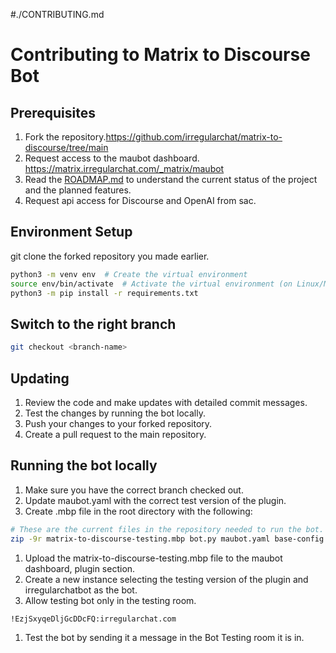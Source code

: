 #./CONTRIBUTING.md
# Contributing to Matrix to Discourse Bot

## Prerequisites
1. Fork the repository.https://github.com/irregularchat/matrix-to-discourse/tree/main
2. Request access to the maubot dashboard. https://matrix.irregularchat.com/_matrix/maubot
3. Read the [ROADMAP.md](./ROADMAP.md) to understand the current status of the project and the planned features.
4. Request api access for Discourse and OpenAI from sac.

## Environment Setup
git clone the forked repository you made earlier.

``` bash
python3 -m venv env  # Create the virtual environment
source env/bin/activate  # Activate the virtual environment (on Linux/Mac)
python3 -m pip install -r requirements.txt
```

## Switch to the right branch
``` bash
git checkout <branch-name>
```

## Updating
1. Review the code and make updates with detailed commit messages.
2. Test the changes by running the bot locally.
3. Push your changes to your forked repository.
4. Create a pull request to the main repository.

## Running the bot locally
1. Make sure you have the correct branch checked out.
1. Update maubot.yaml with the correct test version of the plugin. 
1. Create .mbp file in the root directory with the following:
```bash
# These are the current files in the repository needed to run the bot.
zip -9r matrix-to-discourse-testing.mbp bot.py maubot.yaml base-config.yaml requirements.txt
```
1. Upload the matrix-to-discourse-testing.mbp file to the maubot dashboard, plugin section.
1. Create a new instance selecting the testing version of the plugin and irregularchatbot as the bot.
1. Allow testing bot only in the testing room. 
```copy
!EzjSxyqeDljGcDDcFQ:irregularchat.com
```
1. Test the bot by sending it a message in the Bot Testing room it is in.